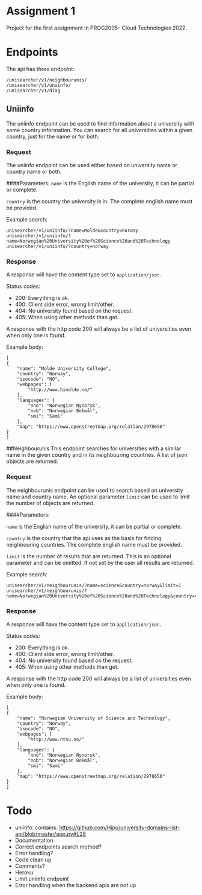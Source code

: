 # Assignment 1
Project for the first assignment in PROG2005- Cloud Technologies 2022.

# Endpoints
The api has three endpoint:

    /unisearcher/v1/neighbourunis/
    /unisearcher/v1/uniinfo/
    /unisearcher/v1/diag

## Uniinfo
The uniinfo endpoint can be used to find information about a university with some country information.
You can search for all universities within a given country, just for the name or for both.

### Request
The uniinfo endpoint can be used either based on university name or country name or both.

####Parameters:
`name` is the English name of the university, it can be partial or complete.

`country` is the country the university is in. The complete english name must be provided.

Example search:

    unisearcher/v1/uniinfo/?name=Molde&country=norway
    unisearcher/v1/uniinfo/?name=Norwegian%20University%20of%20Science%20and%20Technology
    unisearcher/v1/uniinfo/?country=norway

### Response
A response will have the content type set to `application/json`.

Status codes:
* 200: Everything is ok.
* 400: Client side error, wrong limit/other.
* 404: No university found based on the request.
* 405: When using other methods than get.

A response with the http code 200 will always be a list of universities even when only one is found.

Example body:

    [
    {
        "name": "Molde University College",
        "country": "Norway",
        "isocode": "NO",
        "webpages": [
            "http://www.himolde.no/"
        ],
        "languages": {
            "nno": "Norwegian Nynorsk",
            "nob": "Norwegian Bokmål",
            "smi": "Sami"
        },
        "map": "https://www.openstreetmap.org/relation/2978650"
    }
    ]

##Neighbourunis
This endpoint searches for universities with a similar name in the given country and in its
neighbouring countries. A list of json objects are returned. 

### Request
The neighbourunis endpoint can be used to search based on university name and country name.
An optional parameter `limit` can be used to limit the number of objects are returned.

####Parameters:

`name` is the English name of the university, it can be partial or complete.

`country` is the country that the api uses as the basis for finding neighbouring countries. 
The complete english name must be provided.

`limit` is the number of results that are returned. This is an optional parameter and can be omitted.
If not set by the user all results are returned.

Example search:

    unisearcher/v1/neighbourunis/?name=science&country=norway&limit=1
    unisearcher/v1/neighbourunis/?name=Norwegian%20University%20of%20Science%20and%20Technology&country=norway


### Response
A response will have the content type set to `application/json`.

Status codes:
* 200: Everything is ok.
* 400: Client side error, wrong limit/other.
* 404: No university found based on the request.
* 405: When using other methods than get.

A response with the http code 200 will always be a list of universities even when only one is found.

Example body:

    [
	{
		"name": "Norwegian University of Science and Technology",
		"country": "Norway",
		"isocode": "NO",
		"webpages": [
			"http://www.ntnu.no/"
		],
		"languages": {
			"nno": "Norwegian Nynorsk",
			"nob": "Norwegian Bokmål",
			"smi": "Sami"
		},
		"map": "https://www.openstreetmap.org/relation/2978650"
	}
    ]

# Todo
* uniinfo: contains: https://github.com/Hipo/university-domains-list-api/blob/master/app.py#L28
* Documentation
* Correct endpoints search method?
* Error handling?
* Code clean up
* Comments?
* Heroku
* Limit uniinfo endpoint
* Error handling when the backend apis are not up